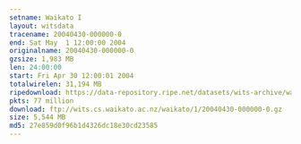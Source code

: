 ```yaml
---
setname: Waikato I
layout: witsdata
tracename: 20040430-000000-0
end: Sat May  1 12:00:00 2004
originalname: 20040430-000000-0
gzsize: 1,983 MB
len: 24:00:00
start: Fri Apr 30 12:00:01 2004
totalwirelen: 31,194 MB
ripedownload: https://data-repository.ripe.net/datasets/wits-archive/waikato/1/20040430-000000-0.gz
pkts: 77 million
download: ftp://wits.cs.waikato.ac.nz/waikato/1/20040430-000000-0.gz
size: 5,544 MB
md5: 27e859d0f96b1d4326dc18e30cd23585
---
```

